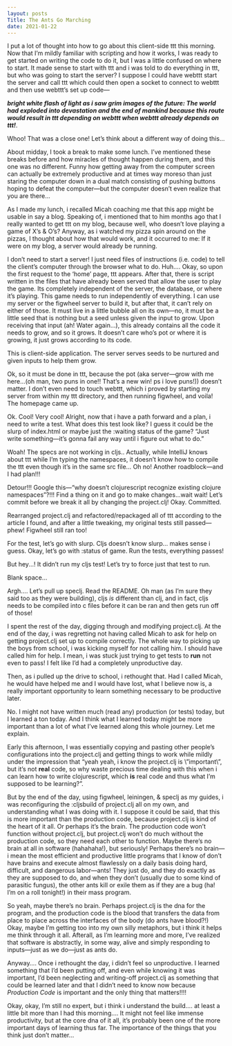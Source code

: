 ```yaml
---
layout: posts
Title: The Ants Go Marching
date: 2021-01-22
---
```


I put a lot of thought into how to go about this client-side ttt this morning.  Now that I’m mildly familiar with scripting and how it works, I was ready to get started on writing the code to do it, but I was a little confused on where to start.  It made sense to start with ttt and i was told to do everything in ttt, but who was going to start the server?  I suppose I could have webttt start the server and call ttt which could then open a socket to connect to webttt and then use webttt’s set up code—

***bright white flash of light as i saw grim images of the future: The world had exploded into devastation and the end of mankind because this route would result in ttt depending on webttt when webttt already depends on ttt!***.

Whoo! That was a close one!  Let’s think about a different way of doing this...

About midday, I took a break to make some lunch.  I’ve mentioned these breaks before and how miracles of thought happen during them, and this one was no different.  Funny how getting away from the computer screen can actually be extremely productive and at times way moreso than just staring the computer down in a dual match consisting of pushing buttons hoping to defeat the computer—but the computer doesn’t even realize that you are there...

As I made my lunch, i recalled Micah coaching me that this app might be usable in say a blog.  Speaking of, i mentioned that to him months ago that I really wanted to get ttt on my blog, because well, who doesn’t love playing a game of X’s & O’s?  Anyway, as i watched my pizza spin around on the pizzas, I thought about how that would work, and it occurred to me:  If it were on my blog, a server would already be running.  

I don’t need to start a server!  I just need files of instructions (i.e. code) to tell the client’s computer through the browser what to do.  Huh…. Okay, so upon the first request to the ‘home’ page, ttt appears.  After that, there is script written in the files that have already been served that allow the user to play the game.  Its completely independent of the server, the database, or where it’s playing.  This game needs to run independently of everything.  I can use my server or the figwheel server to build it, but after that, it can’t rely on either of those.  It must live in a little bubble all on its own—no, it must be a little seed that is nothing but a seed unless given the input to grow.  Upon receiving that input (ah! Water again…), this already contains all the code it needs to grow, and so it grows.  It doesn’t care who’s pot or where it is growing, it just grows according to its code.

This is client-side application.  The server serves seeds to be nurtured and given inputs to help them grow.

Ok, so it must be done in ttt, because the pot (aka server—grow with me here…(oh man, two puns in one!!  That’s a new win!  ps i love puns!)) doesn’t matter.  I don’t even need to touch webttt, which i proved by starting my server from within my ttt directory, and then running figwheel, and voila!  The homepage came up.  

Ok.  Cool!  Very cool!  Alright, now that i have a path forward and a plan, i need to write a test.  What does this test look like?  I guess it could be the slurp of index.html or maybe just the :waiting status of the game?  “Just write something—it’s gonna fail any way until i figure out what to do.”  

Woah!  The specs are not working in cljs..  Actually, while IntelliJ knows about ttt while I’m typing the namespaces, it doesn’t know how to compile the ttt even though it’s in the same src file… Oh no!  Another roadblock—and I had plan!!! 

Detour!!!  Google this—“why doesn’t clojurescript recognize existing clojure namespaces”?!!!  Find a thing on it and go to make changes...wait wait!  Let’s commit before we break it all by changing the project.clj!  Okay.  Committed.  

Rearranged project.clj and refactored/repackaged all of ttt according to the article I found, and after a little tweaking, my original tests still passed—phew!  Figwheel still ran too!

For the test, let’s go with slurp.  Cljs doesn’t know slurp…  makes sense i guess.  Okay, let’s go with :status of game.   Run the tests, everything passes! 

But hey...!  It didn’t run my cljs test!  Let’s try to force just that test to run.  

Blank space…

Argh…. Let’s pull up speclj.  Read the README.  Oh man (as I’m sure they said too as they were building), cljs *is* different than clj, and in fact, cljs needs to be compiled into c files before it can be ran and then gets run off of those!  

I spent the rest of the day, digging through and modifying project.clj.  At the end of the day, i was regretting not having called Micah to ask for help on getting project.clj set up to compile correctly.  The whole way to picking up the boys from school, i was kicking myself for not calling him.  I should have called him for help.  I mean, i was stuck just trying to get tests to **run** not even to pass!  I felt like I’d had a completely unproductive day.  

Then, as i pulled up the drive to school, i rethought that.  Had I called Micah, he would have helped me and I would have lost, what I believe now is, a really important opportunity to learn something necessary to be productive later.

No.  I might not have written much (read any) production (or tests) today, but I learned a ton today.  And I think what I learned today might be more important than a lot of what I’ve learned along this whole journey.  Let me explain.

Early this afternoon, I was essentially copying and pasting other people’s configurations into the project.clj and getting things to work while mildly under the impression that “yeah yeah, i know the project.clj is \”important\”, but it’s not **real** code, so why waste precious time dealing with this when i can learn how to write clojurescript, which **is** real code and thus what I’m supposed to be learning?”.

But by the end of the day, using figwheel, leiningen, & speclj as my guides, i was reconfiguring the :cljsbuild of project.clj all on my own, and understanding what I was doing with it.  I suppose it could be said, that this is more important than the production code, because project.clj is kind of the heart of it all.  Or perhaps it’s the brain.  The production code won’t function without project.clj, but project.clj won’t do much without the production code, so they need each other to function.  Maybe there’s no brain at all in software (hahahaha!), but seriously!  Perhaps there’s no brain—i mean the most efficient and productive little programs that I know of don’t have brains and execute almost flawlessly on a daily basis doing hard, difficult, and dangerous labor—ants!  They just do, and they do exactly as they are supposed to do, and when they don’t (usually due to some kind of parasitic fungus), the other ants kill or exile them as if they are a bug (ha!  I’m on a roll tonight!) in their mass program.

So yeah, maybe there’s no brain.  Perhaps project.clj is the dna for the program, and the production code is the blood that transfers the data from place to place across the interfaces of the body (do ants have blood?!)  Okay, maybe I’m getting too into my own silly metaphors, but i think it helps me think through it all.  Afterall, as I’m learning more and more, I’ve realized that software is abstractly, in some way, alive and simply responding to inputs—just as we do—just as ants do.

Anyway…. Once i rethought the day, i didn’t feel so unproductive.  I learned something that I’d been putting off, and even while knowing it was important, I’d been neglecting and writing-off project.clj as something that could be learned later and that I didn’t need to know now because *Production Code* is important and the only thing that matters!!!!  

Okay, okay, I’m still no expert, but i think i understand the build…. at least a little bit more than I had this morning…. It might not feel like immense productivity, but at the core dna of it all, it’s probably been one of the more important days of learning thus far.  The importance of the things that you think just don’t matter...



